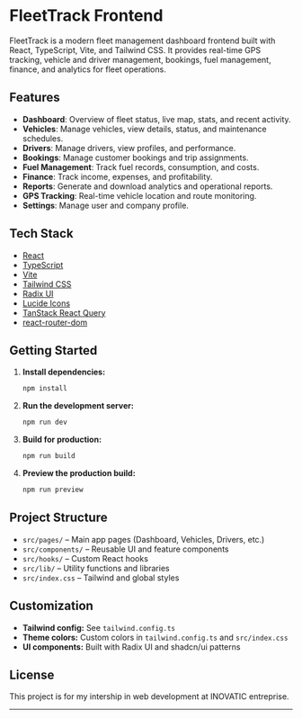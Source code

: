 # FleetTrack Frontend

FleetTrack is a modern fleet management dashboard frontend built with React, TypeScript, Vite, and Tailwind CSS. It provides real-time GPS tracking, vehicle and driver management, bookings, fuel management, finance, and analytics for fleet operations.

## Features

- **Dashboard**: Overview of fleet status, live map, stats, and recent activity.
- **Vehicles**: Manage vehicles, view details, status, and maintenance schedules.
- **Drivers**: Manage drivers, view profiles, and performance.
- **Bookings**: Manage customer bookings and trip assignments.
- **Fuel Management**: Track fuel records, consumption, and costs.
- **Finance**: Track income, expenses, and profitability.
- **Reports**: Generate and download analytics and operational reports.
- **GPS Tracking**: Real-time vehicle location and route monitoring.
- **Settings**: Manage user and company profile.

## Tech Stack

- [React](https://react.dev/)
- [TypeScript](https://www.typescriptlang.org/)
- [Vite](https://vitejs.dev/)
- [Tailwind CSS](https://tailwindcss.com/)
- [Radix UI](https://www.radix-ui.com/)
- [Lucide Icons](https://lucide.dev/)
- [TanStack React Query](https://tanstack.com/query/latest)
- [react-router-dom](https://reactrouter.com/)

## Getting Started

1. **Install dependencies:**
   ```sh
   npm install
   ```

2. **Run the development server:**
   ```sh
   npm run dev
   ```

3. **Build for production:**
   ```sh
   npm run build
   ```

4. **Preview the production build:**
   ```sh
   npm run preview
   ```

## Project Structure

- `src/pages/` – Main app pages (Dashboard, Vehicles, Drivers, etc.)
- `src/components/` – Reusable UI and feature components
- `src/hooks/` – Custom React hooks
- `src/lib/` – Utility functions and libraries
- `src/index.css` – Tailwind and global styles

## Customization

- **Tailwind config:** See `tailwind.config.ts`
- **Theme colors:** Custom colors in `tailwind.config.ts` and `src/index.css`
- **UI components:** Built with Radix UI and shadcn/ui patterns

## License

This project is for my intership in web development at INOVATIC entreprise.

---

